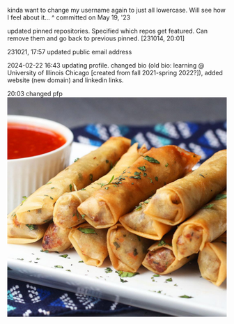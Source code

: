 kinda want to change my username again to just all lowercase. Will see how I feel about it...
^ committed on May 19, '23

updated pinned repositories. Specified which repos get featured. Can remove them and go back to previous pinned. [231014, 20:01]

231021, 17:57 updated public email address

2024-02-22 16:43 updating profile. changed bio (old bio: learning @ University of Illinois Chicago [created from fall 2021-spring 2022?]), added website (new domain) and linkedin links.

20:03 changed pfp ![old profile picture](/lumpia.jpg)
